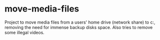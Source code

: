 # move-media-files
Project to move media files from a users' home drive (network share) to c:, removing the need for immense backup disks space. Also tries to remove some illegal videos.
